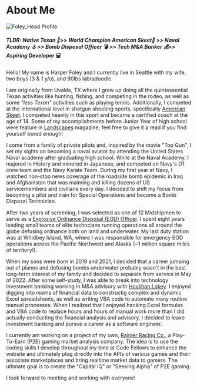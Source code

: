 # About Me
![Foley_Head Profile](https://user-images.githubusercontent.com/109574453/190828709-be8bdce5-e24d-4993-bf29-7cfcad4eb27e.jpg)

##### TLDR: Native Texan 🤠>> World Champion American Skeet🏅 >> Naval Academy ⚓ >> Bomb Disposal Officer 💣 >> Tech M&A Banker 💰>> Aspiring Developer 💻

Hello! My name is Harper Foley and I currently live in Seattle with my wife, two boys (3 & 1 y/o), and 90lbs labradoodle.

I am originally from Uvalde, TX where I grew up doing all the quintessential Texan activities like hunting, fishing, and competing in the rodeo, as well as some _"less Texan"_ activities such as playing tennis. Additionally, I competed at the international level in shotgun shooting sports, specifically [American Skeet](https://www.youtube.com/watch?v=Q66ZmmwB3Yo). I competed heavily in this sport and became a certified coach at the age of 14. Some of my accomplishments before Junior Year of high school were feature in [Landscapes](https://www.findfarmcredit.com/landscapes-articles/the-aim-of-a-champion) magazine; feel free to give it a read if you find yourself bored enough!

I come from a family of private pilots and, inspired by the movie "Top Gun", I set my sights on becoming a naval aviator by attending the United States Naval academy after graduating high school. While at the Naval Academy, I majored in History and minored in Japanese, and competed on Navy's D1 crew team and the Navy Karate Team. During my first year at Navy, I watched non-stop news coverage of the roadside bomb epidemic in Iraq and Afghanistan that was maiming and killing dozens of US servicemembers and civilians every day. I decided to shift my focus from becoming a pilot and train for Special Operations and become a Bomb Disposal Technician. 

After two years of screening, I was selected as one of 12 Midshipmen to serve as a [Explosive Ordnance Disposal (EOD) Officer](https://www.navy.com/careers/explosive-ordnance-disposal-technician). I spent eight years leading small teams of elite techncians running operations all around the globe defusing ordnance both on land and underwater. My last duty station was at Whidbey Island, WA, where I was responsible for emergency EOD operations across the Pacific Northwest and Alaska (~1 million square miles of territory!). 

When my sons were born in 2019 and 2021, I decided that a career jumping out of planes and defusing bombs underwater probably wasn't in the best long-term interest of my family and decided to separate from service in May of 2022. After some self-study, I was able to break into technology investment banking working in M&A advisory with [Houlihan Lokey](https://hl.com/about-us/). I enjoyed digging into reams of financial data to constructig complex and dynamic Excel spreadsheets, as well as writing VBA code to automate many routine manual processes. When I realized that I enjoyed hacking Excel formulas and VBA code to replace hours and hours of manual work more than I did actually conducting the financial analysis and advisory, I decided to leave investment banking and pursue a career as a software engineer.

I currently am working on a project of my own, [Rainier Racing Co.](https://rainierracingco.com/), a Play-To-Earn (P2E) gaming market analysis company. The idea is to use the coding skills I develop throughout my time at Code Fellows to enhance the website and ultimately plug directly into the APIs of various games and their associate marketplaces and bring realtime market data to gamers. The ultimate goal is to create the "Capital IQ" or "Seeking Alpha" of P2E gaming. 

I look forward to meeting and working with everyone!
